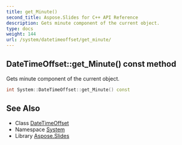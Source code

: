 ```yaml
---
title: get_Minute()
second_title: Aspose.Slides for C++ API Reference
description: Gets minute component of the current object.
type: docs
weight: 144
url: /system/datetimeoffset/get_minute/
---
```

## DateTimeOffset::get_Minute() const method


Gets minute component of the current object.

```cpp
int System::DateTimeOffset::get_Minute() const
```

## See Also

* Class [DateTimeOffset](../)
* Namespace [System](../../)
* Library [Aspose.Slides](../../../)